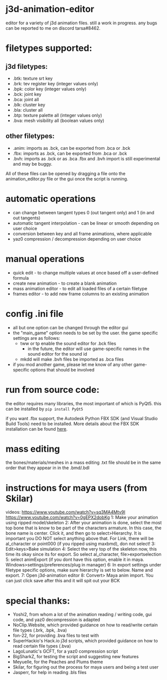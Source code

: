 # j3d-animation-editor
editor for a variety of j3d animation files. still a work in progress. any bugs can be reported to me on discord tarsa#8462.

# filetypes supported:

## j3d filetypes:
* .btk: texture srt key
* .brk: tev register key (integer values only)
* .bpk: color key (integer values only)
* .bck: joint key 
* .bca: joint all 
* .blk: cluster key 
* .bla: cluster all 
* .btp: texture palette all (integer values only)
* .bva: mesh visibility all (boolean values only)

## other filetypes:
* .anim: imports as .bck, can be exported from .bca or .bck
* .fbx: imports as .bck, can be exported from .bca or .bck
* .bvh: imports as .bck or as .bca
.fbx and .bvh import is still experimental and may be buggy.

All of these files can be opened by dragging a file onto the animation_editor.py file or the gui once the script is running.

# automatic operations
* can change between tangent types 0 (out tangent only) and 1 (in and out tangents)
* automatic tangent interpolation - can be linear or smooth depending on user choice
* conversion between key and all frame animations, where applicable
* yaz0 compression / decompression depending on user choice

# manual operations
* quick edit - to change multiple values at once based off a user-defined formula
* create new animation - to create a blank animation 
* mass animation editor - to edit all loaded files of a certain filetype
* frames editor - to add new frame columns to an existing animation

# config .ini file
* all but one option can be changed through the editor gui
* the "main_game" option needs to be set by the user. the game specific settings are as follows:
    * tww or tp enable the sound editor for .bck files
        * in the future, the editor will use game-specific names in the sound editor for the sound id
    * mkdd will make .bvh files be imported as .bca files
* if you mod another game, please let me know of any other game-specific options that should be involved

# run from source code:
the editor requires many libraries, the most important of which is PyQt5. this can be installed by 
`pip install PyQt5`

if you want .fbx support, the Autodesk Python FBX SDK (and Visual Studio Build Tools) need to be installed. More details about the FBX SDK installation can be found [here](https://gitlab.inria.fr/radili/fbxsdk_python).

# mass editing
the bones/materials/meshes in a mass editing .txt file should be in the same order that they appear in in the .bmd/.bdl

# instructions for maya users (from Skilar)
videos:
https://www.youtube.com/watch?v=sq3MA4Mtv9I
https://www.youtube.com/watch?v=0gEPX2dobKg
1: Make your animation using ripped model/skeleton
2: After your animation is done, select the most top bone that is know to be part of the characters armature. In this case, the bone name is center. Click it, and then go to select>Hierarchy. It is important you DO NOT select anything above that. For Link, there will be al_character or point000 (if you ripped using maxbmd), don not select!
3: Edit>keys>Bake simulation
4: Select the very top of the skeleton now, this time its okay since its for export. So select al_character, file>exportselection
5: select animExport (if you dont have this option, enable it in maya. Windows>settings/preferences/plug in manager)
6: In export settings under filetype specific options, make sure hierarchy is set to below. Name and export.
7: Open j3d-animation editor
8: Convert> Maya anim import. You can just click save after this and it will spit out your BCK

# special thanks:
* Yoshi2, from whom a lot of the animation reading / writing code, gui code, and yaz0 decompression is adapted
* NoClip.Website, which provided guidance on how to read/write certain file types (.brk, .bpk, .bva)
* fon-22, for providing .bva files to test with
* SuperHackio's Hack.io j3d scripts, which provided guidance on how to read certain file types (.bva)
* LagoLunatic's GCFT, for a yaz0 compression script
* BigSharkZ, for testing the script and suggesting new features
* Meyuelle, for the Peaches and Plums theme
* Skilar, for figuring out the process for maya users and being a test user
* Jasperr, for help in reading .bls files